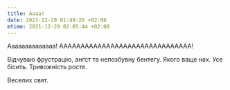 ```yaml
---
title: Аааа!
date: 2021-12-29 01:49:26 +02:00
mtime: 2021-12-29 02:05:44 +02:00
---
```


Аааааааааааааа! ААААААААААААААААААААААААААААААА!

Відчуваю фрустрацію, анґст та непозбувну бентегу. Якого ваще нах. Усе бісить. Тривожність росте.

Веселих свят.
